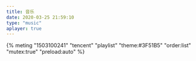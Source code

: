 ```yaml
---
title: 音乐
date: 2020-03-25 21:59:10
type: "music"
aplayer: true
---
```

{% meting "1503100241" "tencent" "playlist" "theme:#3F51B5" "order:list" "mutex:true" "preload:auto" %}


<div id="aplayer-uxAIfEUs" class="aplayer aplayer-tag-marker meting-tag-marker" data-id="000PeZCQ1i4XVs" data-server="tencent" data-type="artist" data-mode="circulation" data-autoplay="false" data-mutex="true" data-listmaxheight="340px" data-preload="auto" data-theme="#3F51B5"></div>